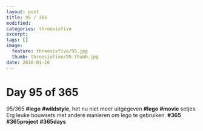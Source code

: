 ```yaml
---
layout: post
title: 95 / 365
modified:
categories: threesixfive
excerpt:
tags: []
image:
  feature: threesixfive/95.jpg
  thumb: threesixfive/95-thumb.jpg
date: 2016-01-16
---
```


# Day 95 of 365

95/365 **\#lego** **\#wildstyle**, het nu niet meer uitgegeven **\#lego** **\#movie** setjes. Erg leuke bouwsets met andere manieren om lego te gebruiken. **\#365** **\#365project** **\#365days**
